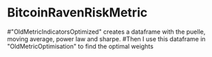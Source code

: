 # BitcoinRavenRiskMetric

#"OldMetricIndicatorsOptimized" creates a dataframe with the puelle, moving average, power law and sharpe. 
#Then I use this dataframe in "OldMetricOptimisation" to find the optimal weights

